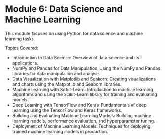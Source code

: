 # Module 6: Data Science and Machine Learning

This module focuses on using Python for data science and machine learning tasks.

Topics Covered:
- Introduction to Data Science: Overview of data science and its applications.
- NumPy and Pandas for Data Manipulation: Using the NumPy and Pandas libraries for data manipulation and analysis.
- Data Visualization with Matplotlib and Seaborn: Creating visualizations and charts using the Matplotlib and Seaborn libraries.
- Machine Learning with Scikit-Learn: Introduction to machine learning algorithms and using the Scikit-Learn library for training and evaluating models.
- Deep Learning with TensorFlow and Keras: Fundamentals of deep learning using the TensorFlow and Keras frameworks.
- Building and Evaluating Machine Learning Models: Building machine learning models, performance evaluation, and hyperparameter tuning.
- Deployment of Machine Learning Models: Techniques for deploying trained machine learning models in production.
